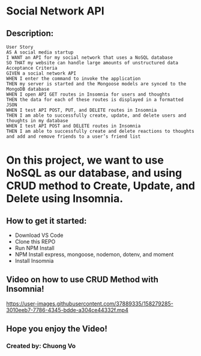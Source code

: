 # Social Network API

## Description:
```
User Story
AS A social media startup
I WANT an API for my social network that uses a NoSQL database
SO THAT my website can handle large amounts of unstructured data
Acceptance Criteria
GIVEN a social network API
WHEN I enter the command to invoke the application
THEN my server is started and the Mongoose models are synced to the MongoDB database
WHEN I open API GET routes in Insomnia for users and thoughts
THEN the data for each of these routes is displayed in a formatted JSON
WHEN I test API POST, PUT, and DELETE routes in Insomnia
THEN I am able to successfully create, update, and delete users and thoughts in my database
WHEN I test API POST and DELETE routes in Insomnia
THEN I am able to successfully create and delete reactions to thoughts and add and remove friends to a user’s friend list
```

# On this project, we want to use NoSQL as our database, and using CRUD method to Create, Update, and Delete using Insomnia.

## How to get it started: 
* Download VS Code
* Clone this REPO
* Run NPM Install
* NPM Install express, mongoose, nodemon, dotenv, and moment
* Install Insomnia

## Video on how to use CRUD Method with Insomnia!

https://user-images.githubusercontent.com/37889335/158279285-3010eeb7-7786-4345-bdde-a304ce44332f.mp4

## Hope you enjoy the Video!

### Created by: Chuong Vo
